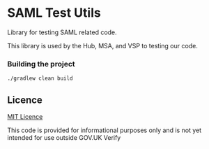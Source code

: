 
# SAML Test Utils

Library for testing SAML related code.

This library is used by the Hub, MSA, and VSP to testing our code.

### Building the project

`./gradlew clean build`

## Licence

[MIT Licence](LICENCE)

This code is provided for informational purposes only and is not yet intended for use outside GOV.UK Verify

